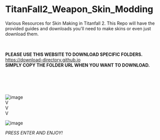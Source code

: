 # TitanFall2_Weapon_Skin_Modding
Various Resources for Skin Making in Titanfall 2.
This Repo will have the provided guides and downloads you'll need to make skins or even just download them.
<br>
<br>
<br>

**PLEASE USE THIS WEBSITE TO DOWNLOAD SPECIFIC FOLDERS.**<br>https://download-directory.github.io<br>
**SIMPLY COPY THE FOLDER URL WHEN YOU WANT TO DOWNLOAD.**<br><br>
<br><br>
<br><br>
![image](https://user-images.githubusercontent.com/23240514/151678542-c5f65e38-01e3-4d17-b066-79ad5897a90e.png)<br>
V
<br>
V
<br>
V
<br>

![image](https://user-images.githubusercontent.com/23240514/151678520-78e7919f-a0b2-4bfb-b37b-57f9b81fc596.png)<br>

*PRESS ENTER AND ENJOY!*
